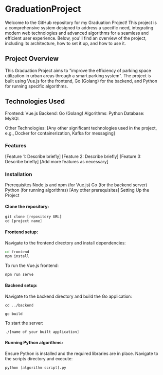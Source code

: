 # GraduationProject

Welcome to the GitHub repository for my Graduation Project! This project is a comprehensive system designed to address a specific need, integrating modern web technologies and advanced algorithms for a seamless and efficient user experience. Below, you'll find an overview of the project, including its architecture, how to set it up, and how to use it.

## Project Overview

This Graduation Project aims to  "improve the efficiency of parking space utilization in urban areas through a smart parking system". The project is built using Vue.js for the frontend, Go (Golang) for the backend, and Python for running specific algorithms.

## Technologies Used

Frontend: Vue.js
Backend: Go (Golang)
Algorithms: Python
Database:  MySQL

Other Technologies: [Any other significant technologies used in the project, e.g., Docker for containerization, Kafka for messaging]

### Features

[Feature 1: Describe briefly]
[Feature 2: Describe briefly]
[Feature 3: Describe briefly]
[Add more features as necessary]

### Installation
Prerequisites
Node.js and npm (for Vue.js)
Go (for the backend server)
Python (for running algorithms)
[Any other prerequisites]
Setting Up the Project

#### Clone the repository:
```shell
git clone [repository URL]
cd [project name]
```

#### Frontend setup:
Navigate to the frontend directory and install dependencies:
```bash
cd frontend
npm install
```
To run the Vue.js frontend:

```shell
npm run serve
```

#### Backend setup:

Navigate to the backend directory and build the Go application:
```shell
cd ../backend
```
```shell
go build
```
To start the server:

```shell
./[name of your built application]
```

#### Running Python algorithms:
Ensure Python is installed and the required libraries are in place. Navigate to the scripts directory and execute:

```shell
python [algorithm script].py
```
